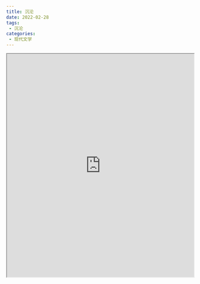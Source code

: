 ```yaml
---
title: 沉沦
date: 2022-02-28
tags:
 - 沉沦
categories:
 - 现代文学
---
```




<iframe src="http://localhost:8080/pdf/web/viewer.html?file=https://vkceyugu.cdn.bspapp.com/VKCEYUGU-e9075d72-0451-48df-afe1-d46932ae4554/511fccd1-aa9f-49ee-86d2-da07023d5b9a.pdf" width="100%" height="600px"></iframe>